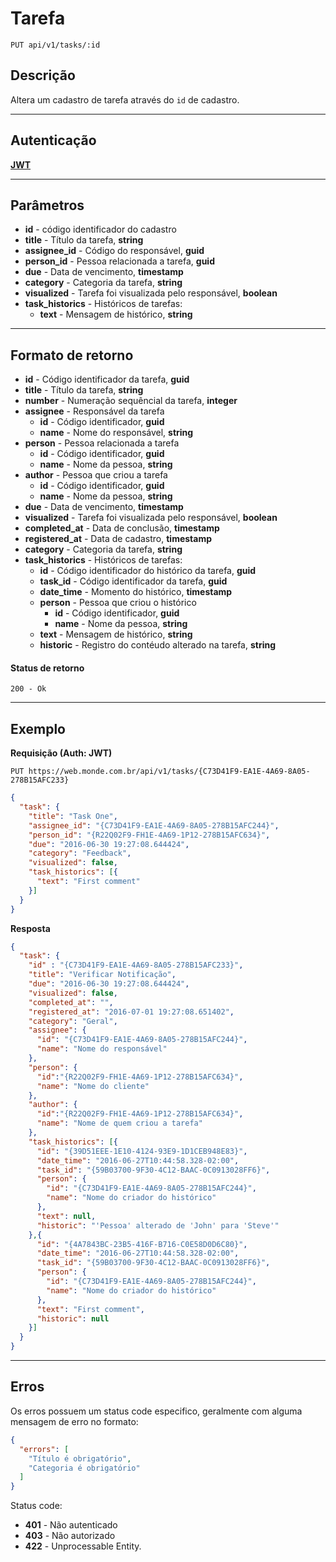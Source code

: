 # Tarefa

    PUT api/v1/tasks/:id

## Descrição
Altera um cadastro de tarefa através do `id` de cadastro.

***

## Autenticação
**[JWT](../authentication/POST_auth_token.md)**

***

## Parâmetros

- **id** - código identificador do cadastro
- **title** - Título da tarefa, **string**
- **assignee_id** - Código do responsável, **guid**
- **person_id** - Pessoa relacionada a tarefa, **guid**
- **due** - Data de vencimento, **timestamp**
- **category** - Categoria da tarefa, **string**
- **visualized** - Tarefa foi visualizada pelo responsável, **boolean**
- **task_historics** - Históricos de tarefas:
  - **text** - Mensagem de histórico, **string**

***

## Formato de retorno

- **id** - Código identificador da tarefa, **guid**
- **title** - Título da tarefa, **string**
- **number** - Numeração sequêncial da tarefa, **integer**
- **assignee** - Responsável da tarefa
  - **id** - Código identificador, **guid**
  - **name** - Nome do responsável, **string**
- **person** - Pessoa relacionada a tarefa
  - **id** - Código identificador, **guid**
  - **name** - Nome da pessoa, **string**
- **author** - Pessoa que criou a tarefa
  - **id** - Código identificador, **guid**
  - **name** - Nome da pessoa, **string**
- **due** - Data de vencimento, **timestamp**
- **visualized** - Tarefa foi visualizada pelo responsável, **boolean**
- **completed_at** - Data de conclusão, **timestamp**
- **registered_at** - Data de cadastro, **timestamp**
- **category** - Categoria da tarefa, **string**
- **task_historics** - Históricos de tarefas:
  - **id** - Código identificador do histórico da tarefa, **guid**
  - **task_id** - Código identificador da tarefa, **guid**
  - **date_time** - Momento do histórico, **timestamp**
  - **person** - Pessoa que criou o histórico
    - **id** - Código identificador, **guid**
    - **name** - Nome da pessoa, **string**
  - **text** - Mensagem de histórico, **string**
  - **historic** - Registro do contéudo alterado na tarefa, **string**

#### Status de retorno

    200 - Ok

***

## Exemplo
  **Requisição (Auth: JWT)**

    PUT https://web.monde.com.br/api/v1/tasks/{C73D41F9-EA1E-4A69-8A05-278B15AFC233}

``` json
{
  "task": {
    "title": "Task One",
    "assignee_id": "{C73D41F9-EA1E-4A69-8A05-278B15AFC244}",
    "person_id": "{R22Q02F9-FH1E-4A69-1P12-278B15AFC634}",
    "due": "2016-06-30 19:27:08.644424",
    "category": "Feedback",
    "visualized": false,
    "task_historics": [{
      "text": "First comment"
    }]
  }
}
```

  **Resposta**
``` json
{
  "task": {
    "id" : "{C73D41F9-EA1E-4A69-8A05-278B15AFC233}",
    "title": "Verificar Notificação",
    "due": "2016-06-30 19:27:08.644424",
    "visualized": false,
    "completed_at": "",
    "registered_at": "2016-07-01 19:27:08.651402",
    "category": "Geral",
    "assignee": {
      "id": "{C73D41F9-EA1E-4A69-8A05-278B15AFC244}",
      "name": "Nome do responsável"
    },
    "person": {
      "id":"{R22Q02F9-FH1E-4A69-1P12-278B15AFC634}",
      "name": "Nome do cliente"
    },
    "author": {
      "id":"{R22Q02F9-FH1E-4A69-1P12-278B15AFC634}",
      "name": "Nome de quem criou a tarefa"
    },
    "task_historics": [{
      "id": "{39D51EEE-1E10-4124-93E9-1D1CEB948E83}",
      "date_time": "2016-06-27T10:44:58.328-02:00",
      "task_id": "{59B03700-9F30-4C12-BAAC-0C0913028FF6}",
      "person": {
        "id": "{C73D41F9-EA1E-4A69-8A05-278B15AFC244}",
        "name": "Nome do criador do histórico"
      },
      "text": null,
      "historic": "'Pessoa' alterado de 'John' para 'Steve'"
    },{
      "id": "{4A7843BC-23B5-416F-B716-C0E58D0D6C80}",
      "date_time": "2016-06-27T10:44:58.328-02:00",
      "task_id": "{59B03700-9F30-4C12-BAAC-0C0913028FF6}",
      "person": {
        "id": "{C73D41F9-EA1E-4A69-8A05-278B15AFC244}",
        "name": "Nome do criador do histórico"
      },
      "text": "First comment",
      "historic": null
    }]
  }
}
```

***

## Erros
  Os erros possuem um status code especifico, geralmente com alguma mensagem de erro no formato:
  ``` json
  {
    "errors": [
      "Título é obrigatório",
      "Categoria é obrigatório"
    ]
  }
  ```

  Status code:
  - **401** - Não autenticado
  - **403** - Não autorizado
  - **422** - Unprocessable Entity.
